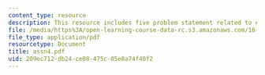 ```yaml
---
content_type: resource
description: This resource includes five problem statement related to elasticity solution.
file: /media/https%3A/open-learning-course-data-rc.s3.amazonaws.com/16-21-techniques-for-structural-analysis-and-design-spring-2005/209ec712db24ce08475c05e8a74f40f2_assn4.pdf
file_type: application/pdf
resourcetype: Document
title: assn4.pdf
uid: 209ec712-db24-ce08-475c-05e8a74f40f2
---
```

